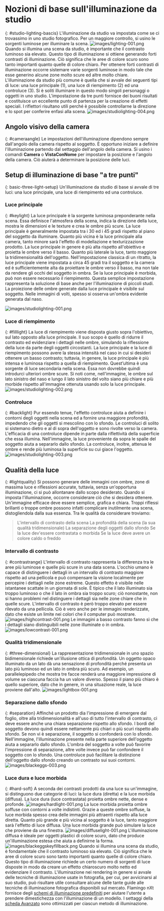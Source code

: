 ---
---
<!-- TODO: Make sure to update this page and get working in the guides section of the documentation. -->

# Nozioni di base sull'illuminazione da studio
{: #studio-lighting-bascis}
L'illuminazione da studio va impostata come se ci trovassimo in uno studio fotografico. Per un maggiore controllo, si usino le sorgenti luminose per illuminare la scena.
![images/lighting-001.png](images/lighting-001.png)
Quando si illumina una scena da studio, è importante che il contrasto luminoso sia elevato. Questo tipo di illuminazione si ottiene generando forti contrasti di illuminazione. Ciò significa che le aree di colore scuro sono tanto importanti quanto quelle di colore chiaro. Per ottenere forti contrasti di illuminazione occorre sistemare varie sorgenti luminose in modo tale  che esse generino alcune zone molto scure ed altre molto chiare.
L'illuminazione da studio più comune è quella che si avvale dei seguenti tipi di luce: una luce principale (1), una luce di riempimento (2) ed una controluce (3). Si è soliti illuminare in questo modo singoli personaggi o oggetti in uno studio. L'impostazione da tre punti fornisce dei buoni risultati e costituisce un eccellente punto di partenza per la creazione di effetti speciali. I riflettori risultano utili perché è possibile controllarne la direzione e lo spot per conferire enfasi alla scena.
![images/studiolighting-004.png](images/studiolighting-004.png)

## Angolo visivo della camera
{: #cameraangle}
Le impostazioni dell'illuminazione dipendono sempre dall'angolo della camera rispetto al soggetto. È opportuno iniziare a definire l'illuminazione partendo dal settaggio dell'angolo della camera. Si usino i comandi **Camera** o **VistaConNome** per impostare la posizione e l'angolo della camera. Ciò aiuterà a determinare la posizione delle luci.

## Setup di illuminazione di base "a tre punti"
{: basic-three-light-setup}
Un'illuminazione da studio di base si avvale di tre luci: una luce principale, una luce di riempimento ed una controluce.

### Luce principale
{: #keylight}
La luce principale è la sorgente luminosa preponderante nella scena. Essa definisce l'atmosfera della scena, indica la direzione della luce, mostra le dimensioni e le texture e crea le ombre più scure. La luce principale è generalmente impostata tra i 30 ed i 45 gradi rispetto al piano del soggetto da illuminare.
Quanto più vicina è la luce principale alla camera, tanto minore sarà l'effetto di modellazione e texturizzazione prodotto. La luce principale in genere è più alta rispetto all'obiettivo e proietta le ombre verso il basso. Quanto più laterale la luce, tanto maggiore la tridimensionalità dell'oggetto. Nell'impostazione classica di un ritratto, la luce principale viene impostata a circa 45 gradi tra il soggetto e la camera ed è sufficientemente alta da proiettare le ombre verso il basso, ma non tale da rendere gli occhi del soggetto in ombra.
Se la luce principale è morbida, può non essere necessario il riempimento. Questa semplice impostazione rappresenta la soluzione di base anche per l'illuminazione di piccoli studi.
La proiezione delle ombre generate dalla luce principale è visibile sul soggetto. Nelle immagini di volti, spesso si osserva un'ombra evidente generata dal naso. 

![images/studiolighting-001.png](images/studiolighting-001.png)

### Luce di riempimento
{: #filllight}
La luce di riempimento viene disposta giusto sopra l'obiettivo, sul lato opposto alla luce principale. Il suo scopo è quello di ridurre il contrasto ed evidenziare i dettagli nelle ombre, simulando la riflessione della luce da parte degli oggetti circostanti. La luce principale e la luce di riempimento possono avere la stessa intensità nel caso in cui si desideri ottenere un basso contrasto; tuttavia, in genere, la luce principale è più intensa e luminosa rispetto a quella di riempimento. Quest’ultima è una sorgente di luce secondaria nella scena. Essa non dovrebbe quindi introdurci ulteriori ombre scure.
Si noti come, nell'immagine, le ombre sul lato sinistro del naso e lungo il lato sinistro del volto siano più chiare e più morbide rispetto all'immagine ottenuta usando solo la luce principale.
![images/studiolighting-002.png](images/studiolighting-002.png)

### Controluce
{: #backlight}
Pur essendo tenue, l'effetto controluce aiuta a definire i contorni degli oggetti nella scena ed a fornire una maggiore profondità, impedendo che gli oggetti si mescolino con lo sfondo. Le controluci di solito si sistemano dietro e al di sopra dell'oggetto e sono rivolte verso la camera.
L'efficacia di una controluce dipende in parte dalla riflettività della superficie che essa illumina.
Nell'immagine, la luce proveniente da sopra le spalle del soggetto aiuta a separarlo dallo sfondo. La controluce, inoltre, attenua le ombre e rende più luminosa la superficie su cui giace l'oggetto.
![images/studiolighting-003.png](images/studiolighting-003.png)

## Qualità della luce
{: #lightquality}
Si possono generare delle immagini con ombre, zone di massima luce e riflessioni accurate, tuttavia, senza un'opportuna illuminazione, ci si può allontanare dallo scopo desiderato. Quando si imposta l'illuminazione, occorre considerare ciò che si desidera ottenere. Un'immagine efficace deve essere semplice, grafica e chiara. Troppi riflessi brillanti o troppe ombre possono infatti complicare inutilmente una scena, distogliendola dalla sua essenza.
Tra le qualità da considerare troviamo:

>L'intervallo di contrasto della scena
>La profondità della scena (la sua qualità tridimensionale)
>La separazione degli oggetti dallo sfondo
>Se la luce dev'essere contrastata o morbida
>Se la luce deve avere un colore caldo o freddo

### Intervallo di contrasto
{: #contrastrange}
L'intervallo di contrasto rappresenta la differenza tra le aree più luminose e quelle più scure in una data scena. L'occhio umano è capace di distinguere i dettagli in un intervallo di contrasto maggiore rispetto ad una pellicola e può compensare la visione localmente per percepire i dettagli nelle zone estreme. Questo effetto è visibile nelle istantanee scattate in un giornata di sole.
È tipico che il lato illuminato sia troppo luminoso o che il lato in ombra sia troppo scuro; ciò nonostante, non si hanno problemi nel distinguere i dettagli sia nelle zone chiare che in quelle scure. L'intervallo di contrasto è però troppo elevato per essere rilevato da una pellicola. Ciò è vero anche per le immagini renderizzate, dato che esiste un limite nei colori che il computer può mostrare.
![images/highcontrast-001.png](images/highcontrast-001.png)
Le immagini a basso contrasto fanno sì che i dettagli siano distinguibili nelle zone illuminate o in ombra.
![images/lowcontrast-001.png](images/lowcontrast-001.png)

### Qualità tridimensionale
{: #three-dimensional}
La rappresentazione tridimensionale in uno spazio bidimensionale richiede un'illusione ottica di profondità. Un oggetto opaco illuminato da un lato dà una sensazione di profondità perché presenta un lato più luminoso ed un lato in ombra più scuro. Ad esempio, un parallelepipedo che mostra tre facce renderà una maggiore impressione di volume se ciascuna faccia ha un valore diverso. Spesso il piano più chiaro è quello superiore, dato che in genere, in una situazione reale, la luce proviene dall'alto.
![images/lightbox-001.png](images/lightbox-001.png)

### Separazione dallo sfondo
{: #separation}
Affinché un prodotto dia l'impressione di emergere dal foglio, oltre alla tridimensionalità e all'uso di tutto l'intervallo di contrasto, ci deve essere anche una chiara separazione rispetto allo sfondo. I bordi del soggetto devono quindi essere nettamente più chiari o più scuri rispetto allo sfondo. Se non vi è separazione, il soggetto si confonderà con lo sfondo.
Nell'immagine, l'illuminazione presente nella parte superiore dell'oggetto aiuta a separarlo dallo sfondo.
L'ombra del soggetto a volte può favorire l'impressione di separazione, altre volte invece può far confondere il soggetto con lo sfondo. Una controluce può facilitare la distinzione dell'oggetto dallo sfondo creando un contrasto sui suoi contorni.
![images/blackeggs-003.png](images/blackeggs-003.png)

### Luce dura e luce morbida
{: #hard-soft}
A seconda dei contrasti prodotti da una luce su un'immagine, si distinguono due categorie di luci: la luce dura (diretta) e la luce morbida (diffusa).
La luce dura (luce contrastata) proietta ombre nette, dense e profonde.
![images/hardlight-001.png](images/hardlight-001.png)
La luce morbida proietta ombre soffuse con contorni a volte indistinti.
Grazie a queste ombre soffuse, la luce morbida spesso crea delle immagini più attraenti rispetto alla luce diretta. Quanto più grande e più vicina al soggetto è la luce, tanto maggiore sarà l'effetto di luce diffusa. Una luce morbida grande può simulare la luce che proviene da una finestra.
![images/diffuselight-001.png](images/diffuselight-001.png)
L'illuminazione diffusa è ideale per oggetti plastici di colore scuro, dato che produce un'illuminazione estesa che aiuta a definirne la forma.
![images/blackeggskeyfillback.png](images/blackeggskeyfillback.png)
Quando si illumina una scena da studio, è fondamentale che il contrasto luminoso sia elevato. Ciò significa che le aree di colore scuro sono tanto importanti quanto quelle di colore chiaro. Questo tipo di illuminazione richiede un certo numero di sorgenti di luce disposte in modo da creare un effetto chiaroscuro molto netto ed evidenziare il contrasto.
L'illuminazione nei rendering in genere si avvale delle tecniche di illuminazione usate in fotografia, per cui, per avvicinarsi al suo studio, può risultare utile consultare alcune delle tante guide alle tecniche di illuminazione fotografica disponibili sul mercato.
Flamingo nXt fornisce degli [schemi di illuminazione predefiniti](lighting-tab.html#lighting-presets) per aiutare l'utente a prendere dimestichezza con l'illuminazione di un modello. I settaggi della [scheda Avanzato](lighting-advanced-tab.html) sono ottimizzati per ciascun metodo di illuminazione.